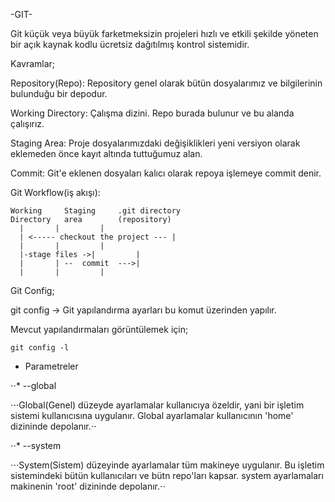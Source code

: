 -GIT-

Git küçük veya büyük farketmeksizin projeleri hızlı ve etkili şekilde yöneten bir açık kaynak kodlu ücretsiz dağıtılmış kontrol sistemidir.

Kavramlar;

Repository(Repo): Repository genel olarak bütün dosyalarımız ve bilgilerinin bulunduğu bir depodur.

Working Directory: Çalışma dizini. Repo burada bulunur ve bu alanda çalışırız.

Staging Area: Proje dosyalarımızdaki değişiklikleri yeni versiyon olarak eklemeden önce kayıt altında tuttuğumuz alan.

Commit: Git'e eklenen dosyaları kalıcı olarak repoya işlemeye commit denir.

Git Workflow(iş akışı):

	Working		Staging		.git directory
	Directory	area		(repository)
	  |		  |		    |
	  | <----- checkout the project	--- |
	  |		  |		    |
	  |-stage files	->|		    |
	  |		  | --	commit	--->|
	  |		  |		    |

Git Config;

git config -> Git yapılandırma ayarları bu komut üzerinden yapılır.

Mevcut yapılandırmaları görüntülemek için;
```
git config -l
```
* Parametreler

⋅⋅* --global

⋅⋅⋅Global(Genel) düzeyde ayarlamalar kullanıcıya özeldir, yani bir işletim sistemi kullanıcısına uygulanır. Global ayarlamalar kullanıcının 'home' dizininde depolanır.⋅⋅

⋅⋅* --system

⋅⋅⋅System(Sistem) düzeyinde ayarlamalar tüm makineye uygulanır. Bu işletim sistemindeki bütün kullanıcıları ve bütn repo'ları kapsar. system ayarlamaları makinenin 'root' dizininde depolanır.⋅⋅